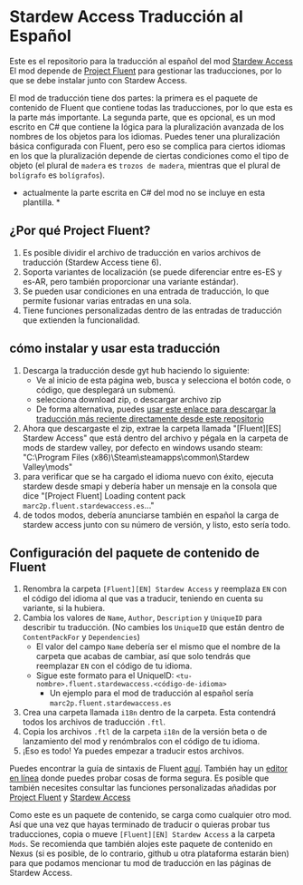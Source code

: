 # Stardew Access Traducción al Español

Este es el repositorio para la traducción al español del mod [Stardew Access](https://www.nexusmods.com/stardewvalley/mods/16205)
El mod depende de [Project Fluent](https://www.nexusmods.com/stardewvalley/mods/12638) para gestionar las traducciones, por lo que se debe instalar junto con Stardew Access.

El mod de traducción tiene dos partes: la primera es el paquete de contenido de Fluent que contiene todas las traducciones, por lo que esta es la parte más importante.
La segunda parte, que es opcional, es un mod escrito en C# que contiene la lógica para la pluralización avanzada de los nombres de los objetos para los idiomas.
Puedes tener una pluralización básica configurada con Fluent, pero eso se complica para ciertos idiomas en los que la pluralización depende de ciertas condiciones como el tipo de objeto (el plural de `madera` es `trozos de madera`, mientras que el plural de `bolígrafo` es `bolígrafos`).

* actualmente la parte escrita en C# del mod no se incluye en esta plantilla. *

## ¿Por qué Project Fluent?

1. Es posible dividir el archivo de traducción en varios archivos de traducción (Stardew Access tiene 6).
2. Soporta variantes de localización (se puede diferenciar entre es-ES y es-AR, pero también proporcionar una variante estándar).
3. Se pueden usar condiciones en una entrada de traducción, lo que permite fusionar varias entradas en una sola.
4. Tiene funciones personalizadas dentro de las entradas de traducción que extienden la funcionalidad.

## cómo instalar y usar esta traducción

1. Descarga la traducción desde gyt hub haciendo lo siguiente:
   * Ve al inicio de esta página web, busca y selecciona el botón code, o código, que desplegará un submenú.
   * selecciona download zip, o descargar archivo zip
   * De forma alternativa, puedes [usar este enlace para descargar la traducción más reciente directamente desde este repositorio](https://github.com/Marc2p/stardew-access-es/archive/refs/heads/main.zip)
2.  Ahora que descargaste el zip, extrae la carpeta llamada "[Fluent][ES] Stardew Access" que está dentro del archivo y pégala en la carpeta de mods de stardew valley, por defecto en windows usando steam: "C:\Program Files (x86)\Steam\steamapps\common\Stardew Valley\mods"
   3. para verificar que se ha cargado el idioma nuevo con éxito, ejecuta stardew desde smapi y debería haber un mensaje en la consola que dice "[Project Fluent] Loading content pack `marc2p.fluent.stardewaccess.es`..."
   4. de todos modos, debería anunciarse también en español la carga de stardew access junto con su número de versión, y listo, esto sería todo.

## Configuración del paquete de contenido de Fluent

1. Renombra la carpeta `[Fluent][EN] Stardew Access` y reemplaza `EN` con el código del idioma al que vas a traducir, teniendo en cuenta su variante, si la hubiera.
2. Cambia los valores de `Name`, `Author`, `Description` y `UniqueID` para describir tu traducción. (No cambies los `UniqueID` que están dentro de `ContentPackFor` y `Dependencies`)
    - El valor del campo `Name` debería ser el mismo que el nombre de la carpeta que acabas de cambiar, así que solo tendrás que reemplazar `EN` con el código de tu idioma.
    - Sigue este formato para el UniqueID: `<tu-nombre>.fluent.stardewaccess.<código-de-idioma>`
      - Un ejemplo para el mod de traducción al español sería `marc2p.fluent.stardewaccess.es`
3. Crea una carpeta llamada `i18n` dentro de la carpeta. Esta contendrá todos los archivos de traducción `.ftl`.
4. Copia los archivos `.ftl` de la carpeta `i18n` de la versión beta o de lanzamiento del mod y renómbralos con el código de tu idioma.
5. ¡Eso es todo! Ya puedes empezar a traducir estos archivos.

Puedes encontrar la guía de sintaxis de Fluent [aquí](https://projectfluent.org/fluent/guide/).
También hay un [editor en línea](https://projectfluent.org/play/) donde puedes probar cosas de forma segura.
Es posible que también necesites consultar las funciones personalizadas añadidas por [Project Fluent](https://hackmd.io/@Shockah/H1q8H-mcc/https%3A%2F%2Fhackmd.io%2F%40Shockah%2FHy8nTM7c5) y [Stardew Access](https://github.com/khanshoaib3/stardew-access/blob/c966d188ea506a70782edb5177ef6e87c685f890/stardew-access/Translation/CustomFluentFunctions.cs#L29-L91)

<TODO Add the doc link for custom functions in stardew access.>

Como este es un paquete de contenido, se carga como cualquier otro mod. Así que una vez que hayas terminado de traducir o quieras probar tus traducciones, copia o mueve `[Fluent][EN] Stardew Access` a la carpeta `Mods`.
Se recomienda que también alojes este paquete de contenido en Nexus (si es posible, de lo contrario, github u otra plataforma estarán bien) para que podamos mencionar tu mod de traducción en las páginas de Stardew Access.
